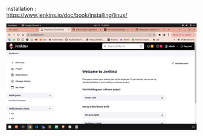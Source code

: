 installation :          
https://www.jenkins.io/doc/book/installing/linux/           

![Alt text](<Screenshot from 2024-01-13 23-45-55.png>)